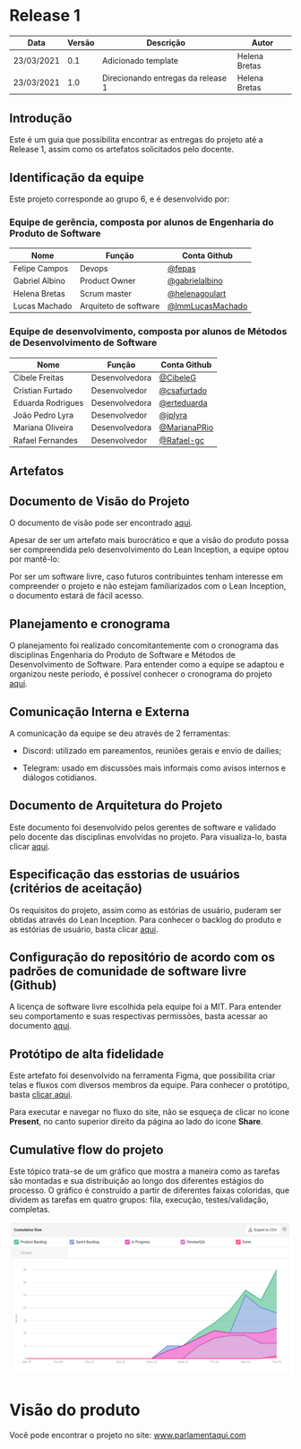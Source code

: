 # Release 1

| Data       | Versão | Descrição                          | Autor          |
| ---------- | ------ | ---------------------------------- | -------------- |
| 23/03/2021 | 0.1    | Adicionado template                |  Helena Bretas |
| 23/03/2021 | 1.0    | Direcionando entregas da release 1 | Helena Bretas |

## Introdução

Este é um guia que possibilita encontrar as entregas do projeto até a Release 1, assim como os artefatos solicitados pelo docente.

## Identificação da equipe

Este projeto corresponde ao grupo 6, e é desenvolvido por: 

### Equipe de gerência, composta por alunos de Engenharia do Produto de Software

| Nome           | Função                | Conta Github |
|----------------|-----------------------| ----------------|
| Felipe Campos  | Devops                | [@fepas](https://github.com/fepas) |
| Gabriel Albino | Product Owner         | [@gabrielalbino](https://github.com/gabrielalbino) |
| Helena Bretas  | Scrum master          | [@helenagoulart](https://github.com/helenagoulart) |
| Lucas Machado  | Arquiteto de software | [@lmmLucasMachado](https://github.com/lmmLucasMachado) |

### Equipe de desenvolvimento, composta por alunos de Métodos de Desenvolvimento de Software

| Nome              | Função         | Conta Github |
|-------------------|----------------| ----------------|
| Cibele Freitas    | Desenvolvedora | [@CibeleG](https://github.com/CibeleG) |
| Cristian Furtado  | Desenvolvedor  | [@csafurtado](https://github.com/csafurtado) |
| Eduarda Rodrigues | Desenvolvedora | [@erteduarda](https://github.com/erteduarda) |
| João Pedro Lyra   | Desenvolvedor  | [@jplyra](https://github.com/jplyra) |
| Mariana Oliveira  | Desenvolvedora | [@MarianaPRio](https://github.com/MarianaPRio) |
| Rafael Fernandes  | Desenvolvedor  | [@Rafael-gc](https://github.com/Rafael-gc) |

## Artefatos

## Documento de Visão do Projeto


O documento de visão pode ser encontrado [aqui](./Documentos/doc_visao.md).

Apesar de ser um artefato mais burocrático e que a visão do produto possa ser compreendida pelo desenvolvimento do Lean Inception, a equipe optou por mantê-lo: 

Por ser um software livre, caso futuros contribuintes tenham interesse em compreender o projeto e não estejam familiarizados com o Lean Inception, o documento estará de fácil acesso.


## Planejamento e cronograma

O planejamento foi realizado concomitantemente com o cronograma das disciplinas Engenharia do Produto de Software e Métodos de Desenvolvimento de Software. Para entender como a equipe se adaptou e organizou neste período, é possível conhecer o cronograma do projeto [aqui](./Documentos/cronograma_do_produto.md).

## Comunicação Interna e Externa

A comunicação da equipe se deu através de 2 ferramentas:

- Discord: utilizado em pareamentos, reuniões gerais e envio de dailies; 

- Telegram: usado em discussões mais informais como avisos internos e diálogos cotidianos.

## Documento de Arquitetura do Projeto

Este documento foi desenvolvido pelos gerentes de software e validado pelo docente das disciplinas envolvidas no projeto. Para visualiza-lo, basta clicar [aqui](./Documentos/arquitetura.md).


## Especificação das esstorias de usuários (critérios de aceitação)


Os requisitos do projeto, assim como as estórias de usuário, puderam ser obtidas através do Lean Inception. Para conhecer o backlog do produto e as estórias de usuário, basta clicar [aqui](./Documentos/backlog.md).

## Configuração do repositório de acordo com os padrões de comunidade de software livre (Github)

A licença de software livre escolhida pela equipe foi a MIT. Para entender seu comportamento e suas respectivas permissões, basta acessar ao documento [aqui](./Software_livre.md).

## Protótipo de alta fidelidade

Este artefato foi desenvolvido na ferramenta Figma, que possibilita criar telas e fluxos com diversos membros da equipe. Para conhecer o protótipo, basta [clicar aqui](https://www.figma.com/file/UWBRoMSkFlLrO0S0t9yHFc/Parlamentaqui?node-id=0%3A1).

Para executar e navegar no fluxo do site, não se esqueça de clicar no ícone **Present**, no canto superior direito da página ao lado do icone **Share**.

## Cumulative flow do projeto

Este tópico trata-se de um gráfico que mostra a maneira como as tarefas são montadas e sua distribuição ao longo dos diferentes estágios do processo. O gráfico é construído a partir de diferentes faixas coloridas, que dividem as tarefas em quatro grupos: fila, execução, testes/validação, completas.

![Cumulative flow do projeto](./img/graphs/overflowr1.png)

# Visão do produto

Você pode encontrar o projeto no site: www.parlamentaqui.com

